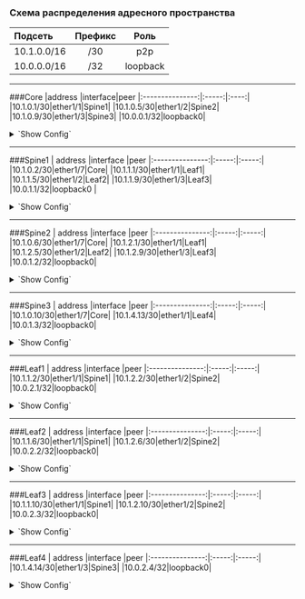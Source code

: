 ### Схема распределения адресного пространства

| Подсеть  | Префикс  | Роль |
|:------------ |:-------:|:-------:|
|10.1.0.0/16|/30|p2p|
|10.0.0.0/16|/32|loopback|

---
###Core
|address |interface|peer
|:---------------:|:-----:|:----:|
|10.1.0.1/30|ether1/1|Spine1|
|10.1.0.5/30|ether1/2|Spine2|
|10.1.0.9/30|ether1/3|Spine3|
|10.0.0.1/32|loopback0|
<details>
  <summary>`Show Config`</summary>
<pre><code>
interface Loopback0
 ip address 10.0.0.1 255.255.255.255
!
interface Ethernet1/1
 description Spine1
 ip address 10.1.0.1 255.255.255.252
!
interface Ethernet1/2
 description Spine2
 ip address 10.1.0.5 255.255.255.252
!
interface Ethernet1/3
 description Spine3
 ip address 10.1.0.9 255.255.255.252
!
</code></pre>
</details>

---
###Spine1
 | address |interface |peer
|:---------------:|:-----:|:-----:|
|10.1.0.2/30|ether1/7|Core|
|10.1.1.1/30|ether1/1|Leaf1|
|10.1.1.5/30|ether1/2|Leaf2|
|10.1.1.9/30|ether1/3|Leaf3|
|10.0.1.1/32|loopback0 |
<details>
  <summary>`Show Config`</summary>
<pre><code>
interface Loopback0
 ip address 10.0.1.1 255.255.255.255
!
interface Ethernet1/1
 description Leaf1
 ip address 10.1.1.1 255.255.255.252
!
interface Ethernet1/2
 description Leaf2
 ip address 10.1.1.5 255.255.255.252
!
interface Ethernet1/3
 description Leaf3
 ip address 10.1.1.9 255.255.255.252
!
interface Ethernet0/7
 description Core
 ip address 10.1.0.2 255.255.255.252
!
</code></pre>
</details>

---
###Spine2
 |  address |interface |peer
|:---------------:|:-----:|:-----:|
|10.1.0.6/30|ether1/7|Core|
|10.1.2.1/30|ether1/1|Leaf1|
|10.1.2.5/30|ether1/2|Leaf2|
|10.1.2.9/30|ether1/3|Leaf3|
|10.0.1.2/32|loopback0|
<details>
  <summary>`Show Config`</summary>
<pre><code>
interface Loopback0
 ip address 10.0.1.2 255.255.255.255
!
interface Ethernet1/1
 description Leaf1
 ip address 10.1.2.1 255.255.255.252
!
interface Ethernet1/2
 description Leaf2
 ip address 10.1.2.5 255.255.255.252
!
interface Ethernet1/3
 description Leaf3
 ip address 10.1.2.9 255.255.255.252
!
interface Ethernet1/7
 description Core
 ip address 10.1.0.6 255.255.255.252
!
</code></pre>
</details>

---
###Spine3
 |  address |interface |peer
|:---------------:|:-----:|:-----:|
|10.1.0.10/30|ether1/7|Core|
|10.1.4.13/30|ether1/1|Leaf4|
|10.0.1.3/32|loopback0|
<details>
  <summary>`Show Config`</summary>
<pre><code>
interface Loopback0
 ip address 10.0.1.3 255.255.255.255
!
interface Ethernet1/4
 description Leaf4
 ip address 10.1.3.13 255.255.255.252
!
interface Ethernet1/7
 description Core
 ip address 10.1.0.10 255.255.255.252
!
</code></pre>
</details>

---
###Leaf1
 |  address |interface |peer
|:---------------:|:-----:|:-----:|
|10.1.1.2/30|ether1/1|Spine1|
|10.1.2.2/30|ether1/2|Spine2|
|10.0.2.1/32|loopback0|
<details>
  <summary>`Show Config`</summary>
<pre><code>
interface Loopback0
 ip address 10.0.2.1 255.255.255.255
!
interface Ethernet1/1
 description Spine1
 ip address 10.1.1.2 255.255.255.252
!
interface Ethernet1/2
 description Spine2
 ip address 10.1.2.2 255.255.255.252
!
</code></pre>
</details>

---
###Leaf2
 |  address |interface |peer
|:---------------:|:-----:|:-----:|
|10.1.1.6/30|ether1/1|Spine1|
|10.1.2.6/30|ether1/2|Spine2|
|10.0.2.2/32|loopback0|
<details>
  <summary>`Show Config`</summary>
<pre><code>
interface Loopback0
 ip address 10.0.2.2 255.255.255.255
!
interface Ethernet1/1
 description Spine1
 ip address 10.1.1.6 255.255.255.252
!
interface Ethernet1/2
 description Spine2
 ip address 10.1.2.6 255.255.255.252
!
</code></pre>
</details>

---
###Leaf3
 |  address |interface |peer
|:---------------:|:-----:|:-----:|
|10.1.1.10/30|ether1/1|Spine1|
|10.1.2.10/30|ether1/2|Spine2|
|10.0.2.3/32|loopback0|
<details>
  <summary>`Show Config`</summary>
<pre><code>
interface Loopback0
 ip address 10.0.2.3 255.255.255.255
!
interface Ethernet1/1
 description Spine1
 ip address 10.1.1.10 255.255.255.252
!
interface Ethernet1/2
 description Spine2
 ip address 10.1.2.10 255.255.255.252
!
</code></pre>
</details>

---
###Leaf4
 |  address |interface |peer
|:---------------:|:-----:|:-----:|
|10.1.4.14/30|ether1/3|Spine3|
|10.0.2.4/32|loopback0|
<details>
  <summary>`Show Config`</summary>
<pre><code>
interface Loopback0
 ip address 10.0.2.4 255.255.255.255
!
interface Ethernet1/3
 description Spine3
 ip address 10.1.3.14 255.255.255.252
!
</code></pre>
</details>
